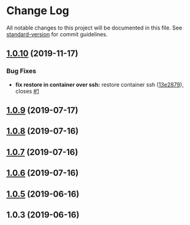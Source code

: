 # Change Log

All notable changes to this project will be documented in this file. See [standard-version](https://github.com/conventional-changelog/standard-version) for commit guidelines.

<a name="1.0.10"></a>
## [1.0.10](https://github.com/daton89/m-mongo/compare/v1.0.9...v1.0.10) (2019-11-17)


### Bug Fixes

* **fix restore in container over ssh:** restore container ssh ([13e2879](https://github.com/daton89/m-mongo/commit/13e2879)), closes [#1](https://github.com/daton89/m-mongo/issues/1)



<a name="1.0.9"></a>
## [1.0.9](https://github.com/daton89/m-mongo/compare/v1.0.8...v1.0.9) (2019-07-17)



<a name="1.0.8"></a>
## [1.0.8](https://github.com/daton89/m-mongo/compare/v1.0.7...v1.0.8) (2019-07-16)



<a name="1.0.7"></a>
## [1.0.7](https://github.com/daton89/m-mongo/compare/v1.0.6...v1.0.7) (2019-07-16)



<a name="1.0.6"></a>
## [1.0.6](https://github.com/daton89/m-mongo/compare/v1.0.5...v1.0.6) (2019-07-16)



<a name="1.0.5"></a>
## [1.0.5](https://github.com/daton89/m-mongo/compare/v1.0.3...v1.0.5) (2019-06-16)



<a name="1.0.3"></a>
## 1.0.3 (2019-06-16)
